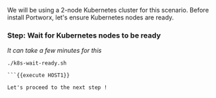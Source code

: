 We will be using a 2-node Kubernetes cluster for this scenario. Before install Portworx, let's ensure Kubernetes nodes are ready.

### Step: Wait for Kubernetes nodes to be ready

*It can take a few minutes for this*

```
./k8s-wait-ready.sh

```{{execute HOST1}}

Let's proceed to the next step !